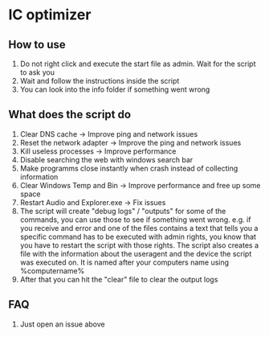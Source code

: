 # IC optimizer
                                              
## How to use

1. Do not right click and execute the start file as admin. Wait for the script to ask you
2. Wait and follow the instructions inside the script 
3. You can look into the info folder if something went wrong

## What does the script do

1. Clear DNS cache -> Improve ping and network issues
2.  Reset the network adapter -> Improve the ping and network issues
3. Kill useless processes -> Improve performance
4. Disable searching the web with windows search bar
5. Make programms close instantly when crash instead of collecting information
6. Clear Windows Temp and Bin -> Improve performance and free up some space
7. Restart Audio and Explorer.exe -> Fix issues
8. The script will create "debug logs" / "outputs" for some of the commands, you can use those to see if something went wrong.
   e.g. if you receive and error and one of the files contains a text that tells you a specific command has to be executed with admin rights,
   you know that you have to restart the script with those rights. The script also creates a file with the information about the useragent
   and the device the script was executed on. It is named after your computers name using %computername% 
9. After that you can hit the "clear" file to clear the output logs

## FAQ

1. Just open an issue above
